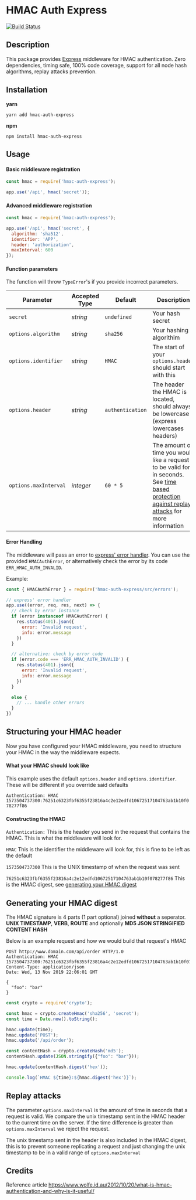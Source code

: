 # HMAC Auth Express

[![Build Status](https://travis-ci.org/connorjburton/hmac-auth-express.svg?branch=master)](https://travis-ci.org/connorjburton/hmac-auth-express)

## Description

This package provides [Express](https://expressjs.com/) middleware for HMAC authentication. Zero dependencies, timing safe, 100% code coverage, support for all node hash algorithms, replay attacks prevention.

## Installation

**yarn**

`yarn add hmac-auth-express`

**npm**

`npm install hmac-auth-express`

## Usage

#### Basic middleware registration

```javascript
const hmac = require('hmac-auth-express');

app.use('/api', hmac('secret'));
```

#### Advanced middleware registration

```javascript
const hmac = require('hmac-auth-express');

app.use('/api', hmac('secret', {
  algorithm: 'sha512',
  identifier: 'APP',
  header: 'authorization',
  maxInterval: 600
});
```

#### Function parameters

The function will throw `TypeError`'s if you provide incorrect parameters.

| Parameter  | Accepted Type  | Default  | Description  |
|---|---|---|---|
| `secret`  | *string*  | `undefined`  | Your hash secret  |
| `options.algorithm`  | *string*  | `sha256`  | Your hashing algorithim  |
| `options.identifier`  | *string*  | `HMAC`  | The start of your `options.header` should start with this  |
| `options.header`  | *string*  | `authentication`  | The header the HMAC is located, should always be lowercase (express lowercases headers)  |
| `options.maxInterval`  | *integer*  | `60 * 5`  | The amount of time you would like a request to be valid for, in seconds. See [time based protection against replay attacks](#replay-attacks) for more information  |

#### Error Handling

The middleware will pass an error to [express' error handler](http://expressjs.com/en/guide/error-handling.html#writing-error-handlers). You can use the provided `HMACAuthError`, or alternatively check the error by its code `ERR_HMAC_AUTH_INVALID`.

Example:

```javascript
const { HMACAuthError } = require('hmac-auth-express/src/errors');

// express' error handler
app.use((error, req, res, next) => {
  // check by error instance
  if (error instanceof HMACAuthError) {
    res.status(401).json({
      error: 'Invalid request',
      info: error.message
    })
  }

  // alternative: check by error code
  if (error.code === 'ERR_HMAC_AUTH_INVALID') {
    res.status(401).json({
      error: 'Invalid request',
      info: error.message
    })
  }

  else {
    // ... handle other errors
  }
})
```

## Structuring your HMAC header

Now you have configured your HMAC middleware, you need to structure your HMAC in the way the middleware expects.

#### What your HMAC should look like

This example uses the default `options.header` and `options.identifier`. These will be different if you override said defaults

`Authentication: HMAC 1573504737300:76251c6323fbf6355f23816a4c2e12edfd10672517104763ab1b10f078277f86`

#### Constructing the HMAC

`Authentication:` This is the header you send in the request that contains the HMAC. This is what the middleware will look for.

`HMAC` This is the identifier the middleware will look for, this is fine to be left as the default

`1573504737300` This is the UNIX timestamp of when the request was sent

`76251c6323fbf6355f23816a4c2e12edfd10672517104763ab1b10f078277f86` This is the HMAC digest, see [generating your HMAC digest](#generating-your-hmac-digest)

## Generating your HMAC digest

The HMAC signature is 4 parts (1 part optional) joined **without** a seperator. **UNIX TIMESTAMP**, **VERB**, **ROUTE** and optionally **MD5 JSON STRINGIFIED CONTENT HASH**

Below is an example request and how we would build that request's HMAC

```
POST http://www.domain.com/api/order HTTP/1.0
Authentication: HMAC 1573504737300:76251c6323fbf6355f23816a4c2e12edfd10672517104763ab1b10f078277f86
Content-Type: application/json
Date: Wed, 13 Nov 2019 22:06:01 GMT

{
  "foo": "bar"
}
```

```javascript
const crypto = require('crypto');

const hmac = crypto.createHmac('sha256', 'secret');
const time = Date.now().toString();

hmac.update(time);
hmac.update('POST');
hmac.update('/api/order');

const contentHash = crypto.createHash('md5');
contentHash.update(JSON.stringify({"foo": "bar"}));

hmac.update(contentHash.digest('hex'));

console.log(`HMAC ${time}:${hmac.digest('hex')}`);
```

## Replay attacks

The parameter `options.maxInterval` is the amount of time in seconds that a request is valid. We compare the unix timestamp sent in the HMAC header to the current time on the server. If the time difference is greater than `options.maxInterval` we reject the request.

The unix timestamp sent in the header is also included in the HMAC digest, this is to prevent someone replicating a request and just changing the unix timestamp to be in a valid range of `options.maxInterval`

## Credits

Reference article https://www.wolfe.id.au/2012/10/20/what-is-hmac-authentication-and-why-is-it-useful/
